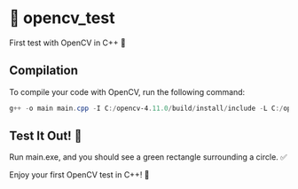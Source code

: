 # 🌟 opencv_test
First test with OpenCV in C++ 🚀

## Compilation

To compile your code with OpenCV, run the following command:

```powershell
g++ -o main main.cpp -I C:/opencv-4.11.0/build/install/include -L C:/opencv-4.11.0/build/install/x64/mingw/lib -lopencv_core4110 -lopencv_highgui4110 -lopencv_imgcodecs4110 -lopencv_videoio4110 -lopencv_imgproc4110
```
## Test It Out! 🎯
Run main.exe, and you should see a green rectangle surrounding a circle. ✅

Enjoy your first OpenCV test in C++! 🎉